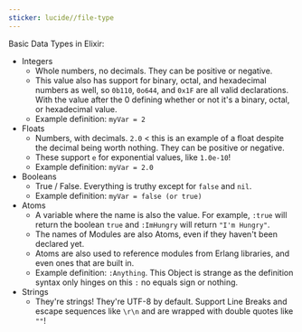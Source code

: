 ```yaml
---
sticker: lucide//file-type
---
```

Basic Data Types in Elixir: 
- Integers
	- Whole numbers, no decimals. They can be positive or negative. 
	- This value also has support for binary, octal, and hexadecimal numbers as well, so `0b110`, `0o644`, and `0x1F` are all valid declarations. With the value after the 0 defining whether or not it's a binary, octal, or hexadecimal value. 
	- Example definition: `myVar = 2`
- Floats
	- Numbers, with decimals. `2.0` < this is an example of a float despite the decimal being worth nothing. They can be positive or negative. 
	- These support `e` for exponential values, like `1.0e-10`! 
	- Example definition: `myVar = 2.0`
- Booleans
	- True / False. Everything is truthy except for `false` and `nil`. 
	- Example definition: `myVar = false (or true)`
- Atoms
	- A variable where the name is also the value. For example, `:true` will return the boolean `true` and `:ImHungry` will return `"I'm Hungry"`. 
	- The names of Modules are also Atoms, even if they haven't been declared yet. 
	- Atoms are also used to reference modules from Erlang libraries, and even ones that are built in. 
	- Example definition: `:Anything`. This Object is strange as the definition syntax only hinges on this `:` no equals sign or nothing. 
- Strings
	- They're strings! They're UTF-8 by default. Support Line Breaks and escape sequences like `\r\n` and are wrapped with double quotes like `""`! 
